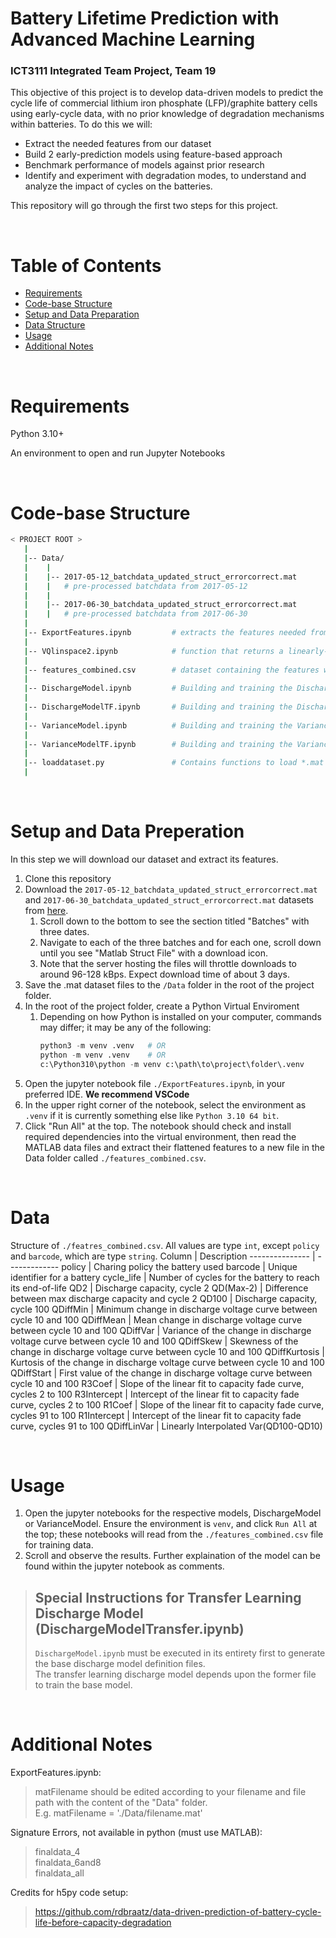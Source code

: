 # Battery Lifetime Prediction with Advanced Machine Learning
### ICT3111 Integrated Team Project, Team 19
This objective of this project is to develop data-driven models to predict the cycle life of commercial lithium iron phosphate (LFP)/graphite battery cells using early-cycle data, with no prior knowledge of degradation mechanisms within batteries.
To do this we will:
- Extract the needed features from our dataset
- Build 2 early-prediction models using feature-based approach
- Benchmark performance of models against prior research
- Identify and experiment with degradation modes, to understand and analyze the impact of cycles on the batteries.

This repository will go through the first two steps for this project.

<br />

# Table of Contents  
- [Requirements](#requirements)
- [Code-base Structure](#codebase)
- [Setup and Data Preparation](#setup)
- [Data Structure](#data)
- [Usage](#usage)
- [Additional Notes](#notes)


<a name="requirements"></a>

<br />

# Requirements

Python 3.10+

An environment to open and run Jupyter Notebooks

<br />

<a name="codebase"></a>

# Code-base Structure

```bash
< PROJECT ROOT >
   |
   |-- Data/
   |    |
   |    |-- 2017-05-12_batchdata_updated_struct_errorcorrect.mat    
   |    |   # pre-processed batchdata from 2017-05-12
   |    |
   |    |-- 2017-06-30_batchdata_updated_struct_errorcorrect.mat    
   |    |   # pre-processed batchdata from 2017-06-30
   |
   |-- ExportFeatures.ipynb         # extracts the features needed from the batchdata to train our models
   |
   |-- VQlinspace2.ipynb            # function that returns a linearly-spaced V vs Q curve. used to extract QDiffLinVar in ExportFeatures.csv
   |
   |-- features_combined.csv        # dataset containing the features we need to train our models. to be generated by ExportFeatures.ipynb
   |
   |-- DischargeModel.ipynb         # Building and training the Discharge Model using scipy
   |
   |-- DischargeModelTF.ipynb       # Building and training the Discharge Model using TensorFlow
   |
   |-- VarianceModel.ipynb          # Building and training the Variance Model using scipy
   |
   |-- VarianceModelTF.ipynb        # Building and training the Variance Model using TensorFlow
   |
   |-- loaddataset.py               # Contains functions to load *.mat data into memory, or read its data directly
   |
```

<br />

<a name="setup"></a>

# Setup and Data Preperation
In this step we will download our dataset and extract its features.

1. Clone this repository
2. Download the `2017-05-12_batchdata_updated_struct_errorcorrect.mat` and `2017-06-30_batchdata_updated_struct_errorcorrect.mat` datasets from [here](https://data.matr.io/1/projects/5c48dd2bc625d700019f3204).
    1. Scroll down to the bottom to see the section titled "Batches" with three dates.
    2. Navigate to each of the three batches and for each one, scroll down until you see "Matlab Struct File" with a download icon.
    3. Note that the server hosting the files will throttle downloads to around 96-128 kBps. Expect download time of about 3 days.
3. Save the .mat dataset files to the `/Data` folder in the root of the project folder.
4. In the root of the project folder, create a Python Virtual Enviroment
    1. Depending on how Python is installed on your computer, commands may differ; it may be any of the following:  
        ```python
        python3 -m venv .venv   # OR  
        python -m venv .venv    # OR  
        c:\Python310\python -m venv c:\path\to\project\folder\.venv  
        ```
5. Open the jupyter notebook file `./ExportFeatures.ipynb`, in your preferred IDE. **We recommend VSCode**
6. In the upper right corner of the notebook, select the environment as `.venv` if it is currently something else like `Python 3.10 64 bit`.
7. Click "Run All" at the top. The notebook should check and install required dependencies into the virtual environment, then read the MATLAB data files and extract their flattened features to a new file in the Data folder called `./features_combined.csv`.

<br />

<a name="data"></a>

# Data
Structure of `./featres_combined.csv`. All values are type `int`, except `policy` and `barcode`, which are type `string`.
Column          | Description
--------------- | -------------
policy          | Charing policy the battery used
barcode         | Unique identifier for a battery
cycle_life      | Number of cycles for the battery to reach its end-of-life
QD2             | Discharge capacity, cycle 2
QD(Max-2)       | Difference between max discharge capacity and cycle 2
QD100           | Discharge capacity, cycle 100
QDiffMin        | Minimum change in discharge voltage curve between cycle 10 and 100
QDiffMean       | Mean change in discharge voltage curve between cycle 10 and 100
QDiffVar        | Variance of the change in discharge voltage curve between cycle 10 and 100
QDiffSkew       | Skewness of the change in discharge voltage curve between cycle 10 and 100
QDiffKurtosis   | Kurtosis of the change in discharge voltage curve between cycle 10 and 100
QDiffStart      | First value of the change in discharge voltage curve between cycle 10 and 100
R3Coef          | Slope of the linear fit to capacity fade curve, cycles 2 to 100
R3Intercept     | Intercept of the linear fit to capacity fade curve, cycles 2 to 100
R1Coef          | Slope of the linear fit to capacity fade curve, cycles 91 to 100
R1Intercept     | Intercept of the linear fit to capacity fade curve, cycles 91 to 100
QDiffLinVar     | Linearly Interpolated Var(QD100-QD10)

<br />

<a name="usage"></a>

# Usage
1. Open the jupyter notebooks for the respective models, DischargeModel or VarianceModel. Ensure the environment is `venv`, and click `Run All` at the top; these notebooks will read from the `./features_combined.csv` file for training data.
2. Scroll and observe the results. Further explaination of the model can be found within the jupyter notebook as comments. 

> ## Special Instructions for Transfer Learning Discharge Model (DischargeModelTransfer.ipynb)
> `DischargeModel.ipynb` must be executed in its entirety first to generate the base discharge model definition files.  
> The transfer learning discharge model depends upon the former file to train the base model.

<br />

<a name="notes"></a>

# Additional Notes
ExportFeatures.ipynb:
> matFilename should be edited according to your filename and file path with the content of the "Data" folder.  
> E.g. matFilename = './Data/filename.mat'

Signature Errors, not available in python (must use MATLAB):
> finaldata_4  
> finaldata_6and8  
> finaldata_all

Credits for h5py code setup:
> https://github.com/rdbraatz/data-driven-prediction-of-battery-cycle-life-before-capacity-degradation
